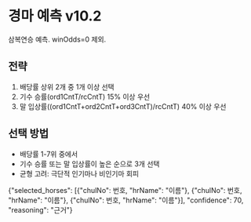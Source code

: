 # 경마 예측 v10.2

삼복연승 예측. winOdds=0 제외.

## 전략
1. 배당률 상위 2개 중 1개 이상 선택
2. 기수 승률(ord1CntT/rcCntT) 15% 이상 우선
3. 말 입상률((ord1CntT+ord2CntT+ord3CntT)/rcCntT) 40% 이상 우선

## 선택 방법
- 배당률 1-7위 중에서
- 기수 승률 또는 말 입상률이 높은 순으로 3개 선택
- 균형 고려: 극단적 인기마나 비인기마 회피

{"selected_horses": [{"chulNo": 번호, "hrName": "이름"}, {"chulNo": 번호, "hrName": "이름"}, {"chulNo": 번호, "hrName": "이름"}], "confidence": 70, "reasoning": "근거"}